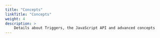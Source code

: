 ```yaml
---
title: "Concepts"
linkTitle: "Concepts"
weight: 4
description: >
    Details about Triggers, the JavaScript API and advanced concepts
---
```

